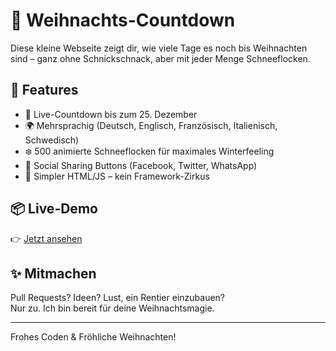 # 🎄 Weihnachts-Countdown

Diese kleine Webseite zeigt dir, wie viele Tage es noch bis Weihnachten sind – ganz ohne Schnickschnack, aber mit jeder Menge Schneeflocken.

## 🌟 Features

- 🎅 Live-Countdown bis zum 25. Dezember
- 🌍 Mehrsprachig (Deutsch, Englisch, Französisch, Italienisch, Schwedisch)
- ❄️ 500 animierte Schneeflocken für maximales Winterfeeling
- 📱 Social Sharing Buttons (Facebook, Twitter, WhatsApp)
- 🧠 Simpler HTML/JS – kein Framework-Zirkus

## 📦 Live-Demo

👉 [Jetzt ansehen](https://marziliman.github.io/weihnachts-countdown/)

## ✨ Mitmachen

Pull Requests? Ideen? Lust, ein Rentier einzubauen?  
Nur zu. Ich bin bereit für deine Weihnachtsmagie.

---

Frohes Coden & Fröhliche Weihnachten!
